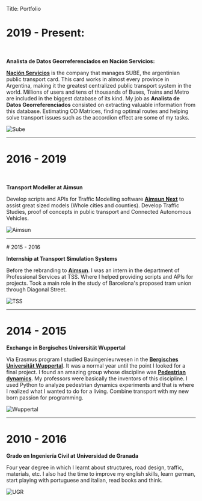 Title: Portfolio
# 2019 - Present:
<br>

**Analista de Datos Georreferenciados en Nación Servicios:**

[**Nación Servicios**](https://www.nacionservicios.com.ar/) is the company that manages SUBE, the argentinian public transport card.
This card works in almost every province in Argentina, making it the greatest centralized 
public transport system in the world. Millions of users and tens of thousands of Buses, Trains and Metro are included in the biggest database of its kind.
My job as **Analista de Datos Georreferenciados** consisted on extracting valuable information from this database. Estimating OD Matrices, finding optimal routes and helping solve transport issues such as the accordion effect are some of my tasks.

![Sube]({static}/images/portfolio/sube.png)

<hr>

# 2016 - 2019
<br>


**Transport Modeller at Aimsun**<br>

Develop scripts and APIs for Traffic Modelling software [**Aimsun Next**](https://www.aimsun.com/aimsun-next/) to assist great sized models (Whole cities and counties). Develop Traffic Studies, proof of concepts in public transport and Connected Autonomous Vehicles.
<br>

![Aimsun]({static}/images/portfolio/aimsuns.png)

<hr>
# 2015 - 2016
<br>

**Internship at Transport Simulation Systems**<br>

Before the rebranding to [**Aimsun**](https://www.aimsun.com/). I was an intern in the department of Professional Services at TSS. Where I helped providing scripts and APIs for projects. Took a main role in the study of Barcelona's proposed tram union through Diagonal Street.
<br>

![TSS]({static}/images/portfolio/tss.gif)

<hr>

# 2014 - 2015

**Exchange in Bergisches Universität Wuppertal**
<br>

Via Erasmus program I studied Bauingenieurwesen in the [**Bergisches Universität Wuppertal**](https://www.bauing.uni-wuppertal.de/de/studium.html). It was a normal year until the point I looked for a final project. I found an amazing group whose discipline was [**Pedestrian dynamics**](https://www.fz-juelich.de/ias/ias-7/EN/Research/Pedestrian_Dynamics-Empiricism/_node.html). My professors were basically the inventors of this discipline. I used Python to analyze pedestrian dynamics experiments and that is where I realized what I wanted to do for a living. Combine transport with my new born passion for programming. 

![Wuppertal]({static}/images/portfolio/wuppertal.jpg)
<hr>

# 2010 - 2016

**Grado en Ingeniería Civil at Universidad de Granada**
<br>

Four year degree in which I learnt about structures, road design, traffic, materials, etc. 
I also had the time to improve my english skills, learn german, start playing with portuguese and italian, read books and think.

![UGR]({static}/images/portfolio/etsiccpugr.png)
